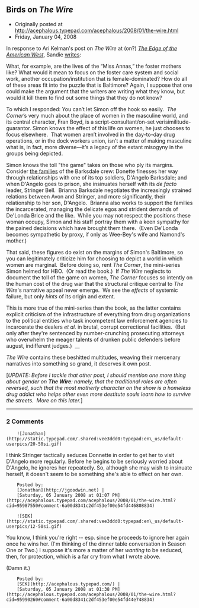 ## Birds on <em>The Wire</em>

 * Originally posted at http://acephalous.typepad.com/acephalous/2008/01/the-wire.html
 * Friday, January 04, 2008



In response to Ari Kelman's post on _The Wire_ at (on?) [_The Edge of the American West_](http://edgeofthewest.wordpress.com/2008/01/03/theyll-shield-you-with-their-wings/), Sandie [writes](http://edgeofthewest.wordpress.com/2008/01/03/theyll-shield-you-with-their-wings/#comment-1299):

What, for example, are the lives of the “Miss Annas,” the foster mothers like? What would it mean to focus on the foster care system and social work, another occupation/institution that is female-dominated? How do all of these areas fit into the puzzle that is Baltimore? Again, I suppose that one could make the argument that the writers are writing what they know, but would it kill them to find out some things that they do not know?

To which I responded:
You can’t let Simon off the hook so easily.  _The Corner_’s very
much about the place of women in the masculine world, and its central
character, Fran Boyd, is a script-consultant/on-set
verisimilitude-guarantor. Simon knows the effect of this life on women,
he just chooses to focus elsewhere.  That women aren’t involved in the day-to-day drug operations,
or in the dock workers union, isn’t a matter of making masculine what
is, in fact, more diverse—it’s a legacy of the extant misogyny in the
groups being depicted.

Simon knows the toll "the game" takes on those who ply its margins.  Consider [the families](http://en.wikipedia.org/wiki/Barksdale\_Organization#Family) of the Barksdale crew: Donette finesses her way through relationships with one of its top soldiers, D'Angelo Barksdale; and when D'Angelo goes to prison, she insinuates herself with its _de facto_ leader, Stringer Bell.  Brianna Barksdale negotiates the increasingly strained relations between Avon and Stringer, and more significantly, their relationship to her son, D'Angelo.  Brianna also works to support the families the incarcerated, managing the delicate egos and strident demands of De'Londa Brice and the like.  While you may not respect the positions these woman occupy, Simon and his staff portray them with a keen sympathy for the pained decisions which have brought them there.  (Even De'Londa becomes sympathetic by proxy, if only as Wee-Bey's wife and Namond's mother.)

That said, these figures do exist on the margins of Simon's Baltimore, so you can legitimately criticize him for choosing to depict a world in which women are marginal.  Before doing so, rent _The Corner_, the mini-series Simon helmed for HBO.  (Or read the book.)  If _The Wire_ neglects to document the toll of the game on women, _The Corner_ focuses so intently on the human cost of the drug war that the structural critique central to _The Wire_'s narrative appeal never emerge.  We see the _effects_ of systemic failure, but only _hints_ of its origin and extent.  

This is more true of the mini-series than the book, as the latter contains explicit criticism of the infrastructure of everything from drug organizations to the political entities who task incompetent law enforcement agencies to incarcerate the dealers _et al._ in brutal, corrupt correctional facilities.  (But only after they're sentenced by number-crunching prosecuting attorneys who overwhelm the meager talents of drunken public defenders before august, indifferent judges.)  __

_The Wire_ contains these beshitted multitudes, weaving their mercenary narratives into something so grand, it deserves it own post.  

[_UPDATE: Before I tackle that other post, I should mention one more thing about gender on **The Wire**: namely, that the traditional roles are often reversed, such that the most motherly character on the show is a homeless drug addict who helps other even more destitute souls learn how to survive the streets.  More on this later._]  

		

* * *

### 2 Comments 

		

                
[]()

	

		![Jonathan](http://static.typepad.com/.shared:vee3ddd0:typepad:en\_us/default-userpics/20-50si.gif)
	

	

		

I think Stringer tactically seduces Donnette in order to get her to visit D'Angelo more regularly. Before he begins to be seriously worried about D'Angelo, he ignores her repeatedly. So, although she may wish to insinuate herself, it doesn't seem to be something she's able to effect on her own.

	

		Posted by:
		[Jonathan](http://jgoodwin.net) |
		[Saturday, 05 January 2008 at 01:07 PM](http://acephalous.typepad.com/acephalous/2008/01/the-wire.html?cid=95987550#comment-6a00d8341c2df453ef00e54fd446808834)

[]()

	

		![SEK](http://static.typepad.com/.shared:vee3ddd0:typepad:en\_us/default-userpics/12-50si.gif)
	

	

		

You know, I think you're right -- esp. since he proceeds to ignore her again once he wins her.  (I'm thinking of the dinner table conversation in Season One or Two.)  I suppose it's more a matter of her _wanting_ to be seduced, then, for protection, which is a far cry from what I wrote above.

(Damn it.)

	

		Posted by:
		[SEK](http://acephalous.typepad.com/) |
		[Saturday, 05 January 2008 at 01:38 PM](http://acephalous.typepad.com/acephalous/2008/01/the-wire.html?cid=95990260#comment-6a00d8341c2df453ef00e54fd44e748834)

		

        